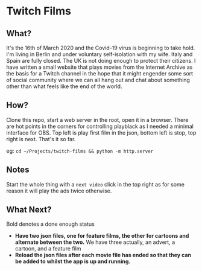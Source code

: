 # Twitch Films

## What?

It's the 16th of March 2020 and the Covid-19 virus is beginning to take hold. I'm living in Berlin and under voluntary self-isolation with my wife. Italy and Spain are fully closed. The UK is not doing enough to protect their citizens. I have written a small website that plays movies from the Internet Archive as the basis for a Twitch channel in the hope that it might engender some sort of social community where we can all hang out and chat about something other than what feels like the end of the world.

## How?

Clone this repo, start a web server in the root, open it in a browser. There are hot points in the corners for controlling playblack as I needed a minimal interface for OBS. Top left is play first film in the json, bottom left is stop, top right is next. That's it so far.

eg: `cd ~/Projects/twitch-films && python -m http.server`

## Notes

Start the whole thing with a `next video` click in the top right as for some reason it will play the ads twice otherwise.

## What Next?

Bold denotes a done enough status

* __Have two json files, one for feature films, the other for cartoons and alternate between the two.__ We have three actually, an advert, a cartoon, and a feature film
* __Reload the json files after each movie file has ended so that they can be added to whilst the app is up and running.__
